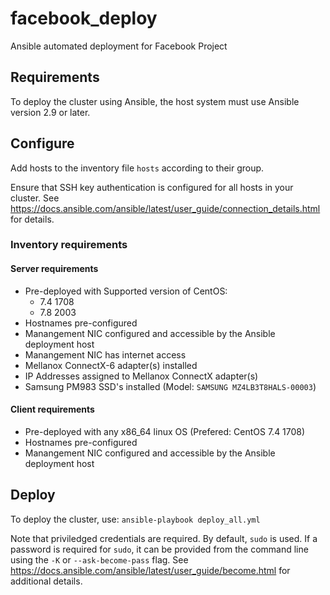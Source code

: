 # facebook_deploy

Ansible automated deployment for Facebook Project

## Requirements

To deploy the cluster using Ansible, the host system must use Ansible version 2.9 or later.

## Configure

Add hosts to the inventory file `hosts` according to their group.

Ensure that SSH key authentication is configured for all hosts in your cluster. See <https://docs.ansible.com/ansible/latest/user_guide/connection_details.html> for details.

### Inventory requirements

#### Server requirements

* Pre-deployed with Supported version of CentOS:
  - 7.4 1708
  - 7.8 2003
* Hostnames pre-configured
* Manangement NIC configured and accessible by the Ansible deployment host
* Manangement NIC has internet access
* Mellanox ConnectX-6 adapter(s) installed
* IP Addresses assigned to Mellanox ConnectX adapter(s)
* Samsung PM983 SSD's installed (Model: `SAMSUNG MZ4LB3T8HALS-00003`)

#### Client requirements

* Pre-deployed with any x86_64 linux OS (Prefered: CentOS 7.4 1708)
* Hostnames pre-configured
* Manangement NIC configured and accessible by the Ansible deployment host

## Deploy

To deploy the cluster, use: `ansible-playbook deploy_all.yml`

Note that priviledged credentials are required. By default, `sudo` is used. If a password is required for `sudo`, it can be provided from the command line using the `-K` or `--ask-become-pass` flag. See <https://docs.ansible.com/ansible/latest/user_guide/become.html> for additional details.
